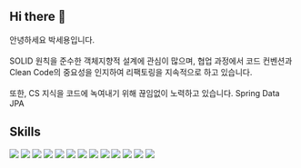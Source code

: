 ## Hi there 👋
안녕하세요 박세용입니다. <br>
<br>
SOLID 원칙을 준수한 객체지향적 설계에 관심이 많으며, 협업 과정에서 코드 컨벤션과 Clean Code의 중요성을 인지하여 리팩토링을 지속적으로 하고 있습니다. <br>
<br>
또한,  CS 지식을 코드에 녹여내기 위해 끊임없이 노력하고 있습니다.
Spring Data JPA
## Skills
<div>
  <img src="https://img.shields.io/badge/Docker-2496ED?style=flat-square&logo=Docker&logoColor=white"/>
  <img src="https://img.shields.io/badge/Android Studio-3DDC84?style=flat-square&logo=Android Studio&logoColor=white"/>
  <img src="https://img.shields.io/badge/Amazon AWS-232F3E?style=flat-square&logo=amazonaws&logoColor=white"/>
  <img src="https://img.shields.io/badge/Git-F05032?style=flat-square&logo=git&logoColor=white"/>
  <img src="https://img.shields.io/badge/java-007396?style=flat-square&logo=java&logoColor=white"/>
  <img src="https://img.shields.io/badge/SpringDataJPA-A6CE39?style=flat-square&logo=SpringDataJPA&logoColor=white"/>
  <img src="https://img.shields.io/badge/QueryDSL-A6CE396?style=flat-square&logo=QueryDSL&logoColor=white"/>
  <img src="https://img.shields.io/badge/Swagger-85EA2D?style=flat-square&logo=Swagger&logoColor=white"/>
  <img src="https://img.shields.io/badge/redis-FF0000?style=flat-square&logo=redis&logoColor=white"/>
  <img src="https://img.shields.io/badge/MariaDB-003545?style=flat-square&logo=mariaDB&logoColor=white"/>
  <img src="https://img.shields.io/badge/MySQL-4479A1?style=flat-square&logo=MySQL&logoColor=white"/>
  <img src="https://img.shields.io/badge/Postman-FF6C37?style=flat-square&logo=Postman&logoColor=white"/>
  <img src="https://img.shields.io/badge/Spring-6DB33F?style=flat-square&logo=Spring&logoColor=white"/>
</div>
